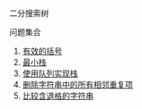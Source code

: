 二分搜索树

问题集合

1. [有效的括号](./0020_valid_parentheses.ts)
2. [最小栈](./0155_min_stack.ts)
3. [使用队列实现栈](./0225_implement_stack_using_queues.ts)
4. [删除字符串中的所有相邻重复项](./1047_remove_all_adjacent_duplicates_in_string.ts)
5. [比较含退格的字符串](./0844_backspace_string_compare.ts)
